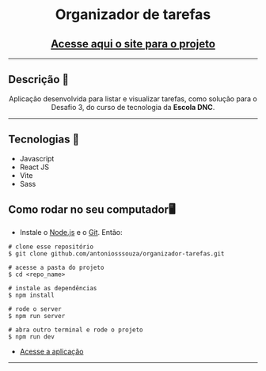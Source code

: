 <div align="center">
	<h1>Organizador de tarefas</h1>
	<h2><a href="https://dnc-tarefas.netlify.app/" target="_blank"> Acesse aqui o site para o projeto</a></h2>
</div>

<hr>
<h2>Descrição 📄</h2>
<p align="center">
	Aplicação desenvolvida para listar e visualizar tarefas, como solução para o Desafio 3, do curso de tecnologia da <b>Escola DNC</b>.
</p>

<hr>

<h2>Tecnologias 🚀</h2>

- Javascript
- React JS
- Vite
- Sass

<h2>Como rodar no seu computador🖥️</h2>

- Instale o [Node.js](https://nodejs.org/en/download/) e o [Git](https://git-scm.com/book/en/v2/Getting-Started-Installing-Git). Então:

```
# clone esse repositório
$ git clone github.com/antoniosssouza/organizador-tarefas.git

# acesse a pasta do projeto
$ cd <repo_name>

# instale as dependências
$ npm install

# rode o server
$ npm run server

# abra outro terminal e rode o projeto
$ npm run dev
```
- [Acesse a aplicação](http://localhost:5173)

<hr>
